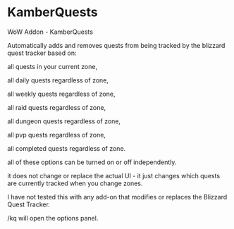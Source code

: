 # KamberQuests
 WoW Addon - KamberQuests

Automatically adds and removes quests from being tracked by the blizzard quest tracker based on:

  all quests in your current zone,

  all daily quests regardless of zone,

  all weekly quests regardless of zone,

  all raid quests regardless of zone,

  all dungeon quests regardless of zone,

  all pvp quests regardless of zone,

  all completed quests regardless of zone.

all of these options can be turned on or off independently.

it does not change or replace the actual UI - it just changes which quests are currently tracked when you change zones.

I have not tested this with any add-on that modifies or replaces the Blizzard Quest Tracker.

/kq will open the options panel.